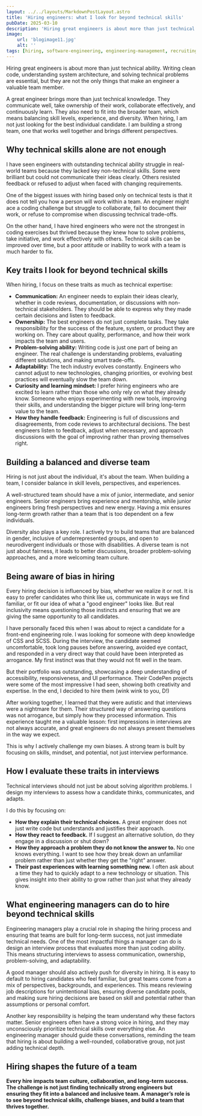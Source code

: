 ```yaml
---
layout: ../../layouts/MarkdownPostLayout.astro
title: 'Hiring engineers: what I look for beyond technical skills'
pubDate: 2025-03-10
description: 'Hiring great engineers is about more than just technical skills. Communication, ownership, adaptability, and a learning mindset are just as critical to building a strong, collaborative, and balanced team.'
image:
    url: 'blogimage11.jpg'
    alt: ''
tags: [hiring, software-engineering, engineering-management, recruiting, technical-skills, communication, collaboration, team-building, diversity, inclusion, problem-solving, adaptability, ownership, growth-mindset, leadership, interview-process, feedback, learning, decision-making, culture-fit, team-dynamics]
---
```


Hiring great engineers is about more than just technical ability. Writing clean code, understanding system architecture, and solving technical problems are essential, but they are not the only things that make an engineer a valuable team member.

A great engineer brings more than just technical knowledge. They communicate well, take ownership of their work, collaborate effectively, and continuously learn. They also need to fit into the broader team, which means balancing skill levels, experience, and diversity. When hiring, I am not just looking for the best individual candidate. I am building a strong team, one that works well together and brings different perspectives.

## Why technical skills alone are not enough

I have seen engineers with outstanding technical ability struggle in real-world teams because they lacked key non-technical skills. Some were brilliant but could not communicate their ideas clearly. Others resisted feedback or refused to adjust when faced with changing requirements.

One of the biggest issues with hiring based only on technical tests is that it does not tell you how a person will work within a team. An engineer might ace a coding challenge but struggle to collaborate, fail to document their work, or refuse to compromise when discussing technical trade-offs.

On the other hand, I have hired engineers who were not the strongest in coding exercises but thrived because they knew how to solve problems, take initiative, and work effectively with others. Technical skills can be improved over time, but a poor attitude or inability to work with a team is much harder to fix.

## Key traits I look for beyond technical skills

When hiring, I focus on these traits as much as technical expertise:

- **Communication:** An engineer needs to explain their ideas clearly, whether in code reviews, documentation, or discussions with non-technical stakeholders. They should be able to express why they made certain decisions and listen to feedback.
- **Ownership:** The best engineers do not just complete tasks. They take responsibility for the success of the feature, system, or product they are working on. They care about quality, performance, and how their work impacts the team and users.
- **Problem-solving ability:** Writing code is just one part of being an engineer. The real challenge is understanding problems, evaluating different solutions, and making smart trade-offs.
- **Adaptability:** The tech industry evolves constantly. Engineers who cannot adjust to new technologies, changing priorities, or evolving best practices will eventually slow the team down.
- **Curiosity and learning mindset:** I prefer hiring engineers who are excited to learn rather than those who only rely on what they already know. Someone who enjoys experimenting with new tools, improving their skills, and understanding the bigger picture will bring long-term value to the team.
- **How they handle feedback:** Engineering is full of discussions and disagreements, from code reviews to architectural decisions. The best engineers listen to feedback, adjust when necessary, and approach discussions with the goal of improving rather than proving themselves right.

## Building a balanced and diverse team

Hiring is not just about the individual, it's about the team. When building a team, I consider balance in skill levels, perspectives, and experiences.

A well-structured team should have a mix of junior, intermediate, and senior engineers. Senior engineers bring experience and mentorship, while junior engineers bring fresh perspectives and new energy. Having a mix ensures long-term growth rather than a team that is too dependent on a few individuals.

Diversity also plays a key role. I actively try to build teams that are balanced in gender, inclusive of underrepresented groups, and open to neurodivergent individuals or those with disabilities. A diverse team is not just about fairness, it leads to better discussions, broader problem-solving approaches, and a more welcoming team culture.

## Being aware of bias in hiring

Every hiring decision is influenced by bias, whether we realize it or not. It is easy to prefer candidates who think like us, communicate in ways we find familiar, or fit our idea of what a "good engineer" looks like. But real inclusivity means questioning those instincts and ensuring that we are giving the same opportunity to all candidates.

I have personally faced this when I was about to reject a candidate for a front-end engineering role. I was looking for someone with deep knowledge of CSS and SCSS. During the interview, the candidate seemed uncomfortable, took long pauses before answering, avoided eye contact, and responded in a very direct way that could have been interpreted as arrogance. My first instinct was that they would not fit well in the team.

But their portfolio was outstanding, showcasing a deep understanding of accessibility, responsiveness, and UI performance. Their CodePen projects were some of the most impressive I had seen, showing both creativity and expertise. In the end, I decided to hire them (wink wink to you, D!)

After working together, I learned that they were autistic and that interviews were a nightmare for them. Their structured way of answering questions was not arrogance, but simply how they processed information. This experience taught me a valuable lesson: first impressions in interviews are not always accurate, and great engineers do not always present themselves in the way we expect.

This is why I actively challenge my own biases. A strong team is built by focusing on skills, mindset, and potential, not just interview performance.

## How I evaluate these traits in interviews

Technical interviews should not just be about solving algorithm problems. I design my interviews to assess how a candidate thinks, communicates, and adapts.

I do this by focusing on:

- **How they explain their technical choices.** A great engineer does not just write code but understands and justifies their approach.
- **How they react to feedback.** If I suggest an alternative solution, do they engage in a discussion or shut down?
- **How they approach a problem they do not know the answer to.** No one knows everything. I want to see how they break down an unfamiliar problem rather than just whether they get the "right" answer.
- **Their past experiences with learning something new.** I often ask about a time they had to quickly adapt to a new technology or situation. This gives insight into their ability to grow rather than just what they already know.

## What engineering managers can do to hire beyond technical skills

Engineering managers play a crucial role in shaping the hiring process and ensuring that teams are built for long-term success, not just immediate technical needs. One of the most impactful things a manager can do is design an interview process that evaluates more than just coding ability. This means structuring interviews to assess communication, ownership, problem-solving, and adaptability.

A good manager should also actively push for diversity in hiring. It is easy to default to hiring candidates who feel familiar, but great teams come from a mix of perspectives, backgrounds, and experiences. This means reviewing job descriptions for unintentional bias, ensuring diverse candidate pools, and making sure hiring decisions are based on skill and potential rather than assumptions or personal comfort.

Another key responsibility is helping the team understand why these factors matter. Senior engineers often have a strong voice in hiring, and they may unconsciously prioritize technical skills over everything else. An engineering manager should guide these conversations, reminding the team that hiring is about building a well-rounded, collaborative group, not just adding technical depth.

## Hiring shapes the future of a team

**Every hire impacts team culture, collaboration, and long-term success. The challenge is not just finding technically strong engineers but ensuring they fit into a balanced and inclusive team. A manager’s role is to see beyond technical skills, challenge biases, and build a team that thrives together.**
